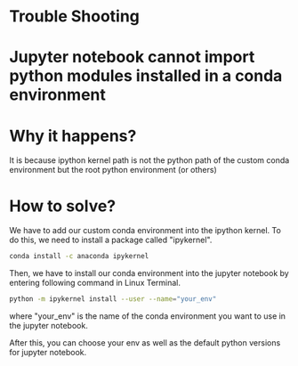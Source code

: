 # Trouble Shooting

# Jupyter notebook cannot import python modules installed in a conda environment

# Why it happens?

It is because ipython kernel path is not the python path of the custom conda environment but the root python environment (or others)

# How to solve?

We have to add our custom conda environment into the ipython kernel. To do this, we need to install a package called "ipykernel". 

```bash
conda install -c anaconda ipykernel
```

Then, we have to install our conda environment into the jupyter notebook by entering following command in Linux Terminal.

```bash
python -m ipykernel install --user --name="your_env"
```

where "your_env" is the name of the conda environment you want to use in the jupyter notebook. 

After this, you can choose your env as well as the default python versions for jupyter notebook.